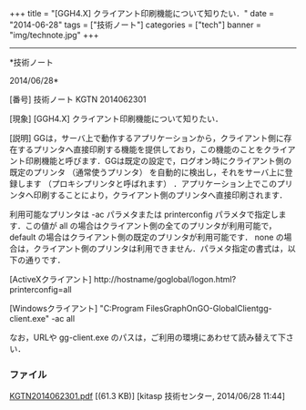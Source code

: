 ﻿+++
title = "[GGH4.X] クライアント印刷機能について知りたい．"
date = "2014-06-28"
tags = ["技術ノート"]
categories = ["tech"]
banner = "img/technote.jpg"
+++

-----------------------------------------------------------------------------------------------------------------------------

*技術ノート

2014/06/28*


[番号]
技術ノート KGTN 2014062301

[現象]
[GGH4.X] クライアント印刷機能について知りたい．

[説明]
GGは，サーバ上で動作するアプリケーションから，クライアント側に存在するプリンタへ直接印刷する機能を提供しており，この機能のことをクライアント印刷機能と呼びます．GGは既定の設定で，ログオン時にクライアント側の既定のプリンタ
（通常使うプリンタ） を自動的に検出し，それをサーバ上に登録します
（プロキシプリンタと呼ばれます）
．アプリケーション上でこのプリンタへ印刷することにより，クライアント側のプリンタへ直接印刷されます．

利用可能なプリンタは -ac パラメタまたは printerconfig
パラメタで指定します．この値が all
の場合はクライアント側の全てのプリンタが利用可能で， default
の場合はクライアント側の既定のプリンタが利用可能です． none
の場合は，クライアント側のプリンタは利用できません．パラメタ指定の書式は，以下の通りです．

[ActiveXクライアント]
http://hostname/goglobal/logon.html?printerconfig=all

[Windowsクライアント]
"C:Program FilesGraphOnGO-GlobalClientgg-client.exe" -ac all

なお，URLや gg-client.exe
のパスは，ご利用の環境にあわせて読み替えて下さい．


### ファイル

 
 


[KGTN2014062301.pdf](http://techreport.kitasp.net/attachments/download/1700/KGTN2014062301.pdf)
 [(61.3 KB)] [kitasp 技術センター, 2014/06/28
11:44]


 


 

